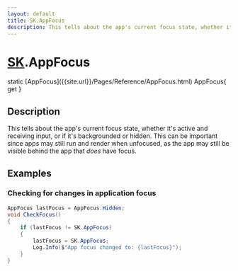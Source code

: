 ```yaml
---
layout: default
title: SK.AppFocus
description: This tells about the app's current focus state, whether it's active and receiving input, or if it's backgrounded or hidden. This can be important since apps may still run and render when unfocused, as the app may still be visible behind the app that _does_ have focus.
---
```

# [SK]({{site.url}}/Pages/Reference/SK.html).AppFocus

<div class='signature' markdown='1'>
static [AppFocus]({{site.url}}/Pages/Reference/AppFocus.html) AppFocus{ get }
</div>

## Description
This tells about the app's current focus state,
whether it's active and receiving input, or if it's
backgrounded or hidden. This can be important since apps may
still run and render when unfocused, as the app may still be
visible behind the app that _does_ have focus.


## Examples

### Checking for changes in application focus
```csharp
AppFocus lastFocus = AppFocus.Hidden;
void CheckFocus()
{
	if (lastFocus != SK.AppFocus)
	{
		lastFocus = SK.AppFocus;
		Log.Info($"App focus changed to: {lastFocus}");
	}
}
```

